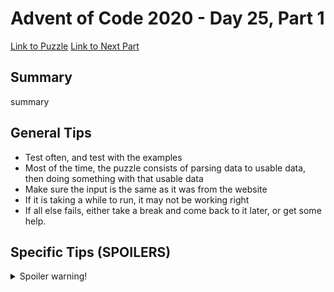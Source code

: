 # Advent of Code 2020 - Day 25, Part 1

[Link to Puzzle](https://adventofcode.com/2020/day/25)
[Link to Next Part](https://github.com/CodingAP/unofficial-aoc-syllabus/blob/main/years/2020/day25/part2.md)

## Summary
summary

## General Tips
- Test often, and test with the examples
- Most of the time, the puzzle consists of parsing data to usable data, then doing something with that usable data
- Make sure the input is the same as it was from the website
- If it is taking a while to run, it may not be working right
- If all else fails, either take a break and come back to it later, or get some help.

## Specific Tips (SPOILERS)
<details> <summary>Spoiler warning!</summary>

specific tips

</details>